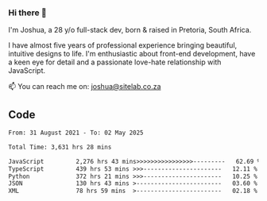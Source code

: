 ### Hi there 👋

I'm Joshua, a 28 y/o full-stack dev, born & raised in Pretoria, South Africa. 

I have almost five years of professional experience bringing beautiful, intuitive designs to life. I'm enthusiastic about front-end development, have a keen eye for detail and a passionate love-hate relationship with JavaScript.

📫 You can reach me on: joshua@sitelab.co.za

## **Code**

<!--START_SECTION:waka-->

```txt
From: 31 August 2021 - To: 02 May 2025

Total Time: 3,631 hrs 28 mins

JavaScript         2,276 hrs 43 mins>>>>>>>>>>>>>>>>---------   62.69 %
TypeScript         439 hrs 53 mins >>>----------------------   12.11 %
Python             372 hrs 21 mins >>>----------------------   10.25 %
JSON               130 hrs 43 mins >------------------------   03.60 %
XML                78 hrs 59 mins  >------------------------   02.18 %
```

<!--END_SECTION:waka-->
